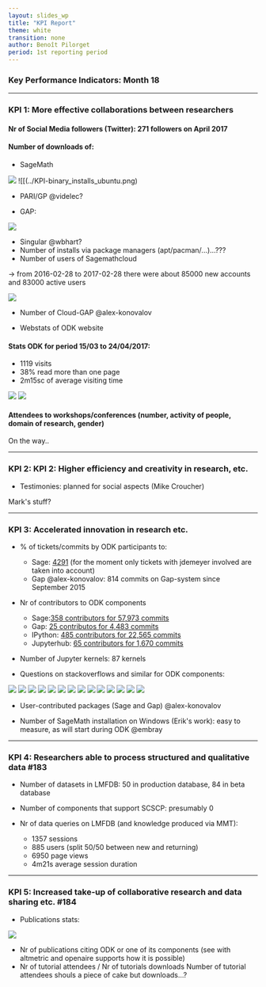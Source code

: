```yaml
---
layout: slides_wp
title: "KPI Report"
theme: white
transition: none
author: Benoît Pilorget
period: 1st reporting period
---
```


### Key Performance Indicators: Month 18

---
### KPI 1: More effective collaborations between researchers


#### Nr of Social Media followers (Twitter): 271  followers on April 2017

#### Number of downloads of:

- SageMath 

![](../KPI-sage_dwld.jpeg)
![[(../KPI-binary_installs_ubuntu.png)

- PARI/GP @videlec?
        
- GAP:

![](../KPI-GapGScholar_CitationsPerYear.jpeg)

- Singular @wbhart?
- Number of installs via package managers (apt/pacman/...)...???
- Number of users of Sagemathcloud

-> from 2016-02-28 to 2017-02-28 there were about 85000 new accounts and 83000 active users

![](../KP1-Total_number_accounts_and_projects_sagemath)

- Number of Cloud-GAP @alex-konovalov

- Webstats of ODK website

#### Stats ODK for period 15/03 to 24/04/2017:

- 1119 visits
- 38% read more than one page
- 2m15sc of average visiting time

![](../KP1-world_visits_website.png)
![](../KPI-Graph-visits.png)

#### Attendees to workshops/conferences (number, activity of people, domain of research, gender)

On the way..

---

### KPI 2: KPI 2: Higher efficiency and creativity in research, etc.

- Testimonies: planned for social aspects (Mike Croucher)

Mark's stuff?

---

### KPI 3: Accelerated innovation in research etc. 

- % of tickets/commits by ODK participants to:
	- Sage:  [4291](https://trac.sagemath.org/search?ticket=on&q=jdemeyer&page=11&noquickjump=1) (for the moment only tickets with jdemeyer involved are taken into account)
	- Gap @alex-konovalov: 814 commits on Gap-system since September 2015

- Nr of contributors to ODK components

	- Sage:[358 contributors for 57,973 commits](https://github.com/sagemath/sage/)
	- Gap: [25 contributos for 4,483 commits](https://github.com/gap-system/gap)
	- IPython: [485 contributors for 22,565 commits](https://github.com/ipython/ipython)
	- Jupyterhub: [65 contributors for 1,670 commits](https://github.com/jupyterhub/jupyterhub)


- Number of Jupyter kernels: 87 kernels

- Questions on stackoverflows and similar for ODK components:

![](../stackoverflow-sage.png)
![](../stackoverflow-sage.png)
![](../stackoverflow-gap.png)
![](../stackoverflow-gap-system.png)
![](../stackoverflow-singular.png)
![](../stackoverflow-pari.png)
![](../stackoverflow-pari-gp.png)
![](../stackoverflow-mpir.png)
![](../stackoverflow-pythran.png)
![](../stackoverflow-ipython.png)
![](../stackoverflow-ipython-notebook.png)
![](../stackoverflow-jupyter.png)
![](../stackoverflow-jupyterhub.png)
![](../stackoverflow-jupyter-notebook.png)


- User-contributed packages (Sage and Gap) @alex-konovalov

- Number of SageMath installation on Windows (Erik's work): easy to measure, as will start during ODK @embray

---

### KPI 4: Researchers able to process structured and qualitative data #183

- Number of datasets in LMFDB: 50 in production database, 84 in beta database
- Number of components that support SCSCP: presumably 0
- Nr of data queries on LMFDB (and knowledge produced via MMT): 

	- 1357 sessions
	- 885 users (split 50/50 between new and returning)
	- 6950 page views
	- 4m21s average session duration

---

### KPI 5: Increased take-up of collaborative research and data sharing etc. #184

- Publications stats:

![](../nr-publications.png)

- Nr of publications citing ODK or one of its components (see with altmetric and openaire supports how it is possible)
- Nr of tutorial attendees / Nr of tutorials downloads
     Number of tutorial attendees shouls a piece of cake but downloads...?


